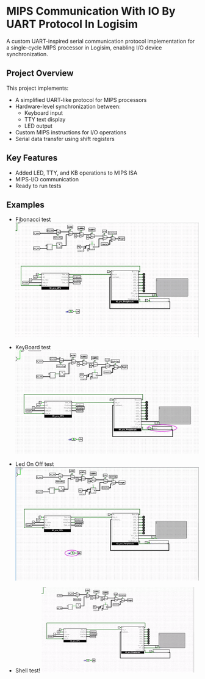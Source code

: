 # MIPS Communication With IO By UART Protocol In Logisim

A custom UART-inspired serial communication protocol implementation for a single-cycle MIPS processor in Logisim, enabling I/O device synchronization.

## Project Overview

This project implements:
- A simplified UART-like protocol for MIPS processors
- Hardware-level synchronization between:
  - Keyboard input
  - TTY text display 
  - LED output
- Custom MIPS instructions for I/O operations
- Serial data transfer using shift registers

## Key Features

- Added LED, TTY, and KB operations to MIPS ISA 
- MIPS-I/O communication
- Ready to run tests

## Examples

- Fibonacci test
![](assets/fib-ezgif.com-video-to-gif-converter.gif)

- KeyBoard test
![](assets/kb_word-ezgif.com-video-to-gif-converter.gif)

- Led On Off test
![](assets/led_on_off-ezgif.com-video-to-gif-converter.gif)

- Shell test!
![](assets/shell.gif)

